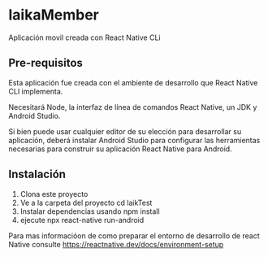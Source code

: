 # laikaMember
Aplicación movil creada con React Native CLi

## Pre-requisitos
Esta aplicación fue creada con el ambiente de desarrollo que React Native CLI implementa.

Necesitará Node, la interfaz de línea de comandos React Native, un JDK y Android Studio.

Si bien puede usar cualquier editor de su elección para desarrollar su aplicación, deberá instalar Android Studio para configurar las herramientas necesarias para construir su aplicación React Native para Android.

## Instalación
1. Clona este proyecto
2. Ve a la carpeta del proyecto cd laikTest
3. Instalar dependencias usando npm install
4. ejecute npx react-native run-android


Para mas informacióon de como preparar el entorno de desarrollo de react Native consulte https://reactnative.dev/docs/environment-setup


